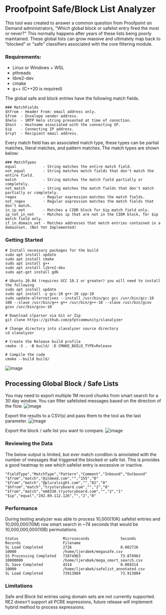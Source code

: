 # Proofpoint Safe/Block List Analyzer

This tool was created to answer a common question from Proofpoint on Demand administrators, "Which global block or
safelist entry fired the most or never?" This normally happens after years of these lists being poorly maintained. These
global lists can grow massive and ultimately map back to "blocked" or "safe" classifiers associated with the core
filtering module.

### Requirements:

* Linux or Windows + WSL
* pthreads
* libre2-dev
* cmake
* g++ (C++20 is required)

The global safe and block entries have the following match fields.

```
### MatchFields
$hfrom - Header From: email address only.  
$from  - Envelope sender address.  
$helo  - SMTP Helo string presented at time of connction.  
$host  - Hostname associated with the connecting IP.  
$ip    - Connecting IP address.  
$rcpt  - Recipient email address.  
```

Every match field has an associated match type, these types can be partial matches, literal matches, and pattern
matches. The match types are shown below:

```
### MatchTypes
equal            - String matches the entire match field.  
not_equal        - String matches match fields that don't match the entire field.  
match            - String matches the match field partially or completely.  
not_match        - String matches the match fields that don't match partially or completely.  
regex            - Regular expression matches the match fields.  
not_regex        - Regular expression matches the match fields that don't match.  
in_ip_net        - Matches a CIDR block for $ip match field only.  
ip_not_in_net    - Matches ip that are not in the CIDR block, for $ip match field only.
if_in_domain_set - Matches addresses that match entries contained in a domainset. (Not Yet Implemented)
```

### Getting Started

```
# Install necessary packages for the build 
sudo apt install update
sudo apt install cmake
sudo apt install g++
sudo apt install libre2-dev
sudo apt-get install gdb

# Ubuntu 20.04 (requires GCC 10.1 or greater) you will need to install the following
sudo apt install update
sudo apt install -y gcc-10 g++-10 cpp-10
sudo update-alternatives --install /usr/bin/gcc gcc /usr/bin/gcc-10 100 --slave /usr/bin/g++ g++ /usr/bin/g++-10 --slave /usr/bin/gcov gcov /usr/bin/gcov-10

# Download slparser via Git or Zip
git clone https://github.com/pfptcommunity/slanalyzer

# Change directory into slanalyzer source directory
cd slanalyzer

# Create the Release build profile
cmake -S . -B build/ -D CMAKE_BUILD_TYPE=Release

# Compile the code
cmake --build build/
```

![image](https://user-images.githubusercontent.com/83429267/201535586-b20249fd-b122-4446-8a80-500a95f4d942.png)

## Processing Global Block / Safe Lists 

You may need to export multiple 1M record chunks from smart search for a 30 day window. You can filter safelisted messages based on the direction of the flow.
![image](https://user-images.githubusercontent.com/83429267/201682040-29d83ebc-3a3d-4231-8768-a3c8f4f9d879.png)

Export the results to a CSV(s) and pass them to the tool as the last parameter. 
![image](https://user-images.githubusercontent.com/83429267/202054937-9e37a468-a4b6-4929-823a-8b6cbe694b2f.png)

Export the block / safe list you want to compare.
![image](https://user-images.githubusercontent.com/83429267/202720435-3b27e154-6702-4b11-94d7-559a0f2484f4.png)

### Reviewing the Data

The below output is limited, but ever match conditon is annotated with the number of messages that triggered the blocked
or safe list. This is provides a good heatmap to see which safelist entry is excessive or inactive.

```
"FieldType","MatchType","Pattern","Comment","Inbound","Outbound"
"$from","match","@indeed.com","","155","0"
"$from","match","@pluralsight.com","","82","0"
"$hfrom","match","trystoryboard.com","","2","0"
"$from","match","em8330.trystoryboard.com","","2","1"
"$ip","equal","192.89.112.126","","2","0"
```

### Performance
During testing analyzer was able to process 10,000(10K) safelist entries and 10,000,000(10M) row smart search in ~74 seconds that would be 10,000,000,000(10B)  permutations. 
```
Status                    Microseconds              Seconds                   Records                   Filename
SL Load Completed         2726                      0.002726                  10000                     /home/ljerabek/megasafe.csv
SS Processing Completed   73874963                  73.874963                 10000000                  /home/ljerabek/mega_smart_search.csv
SL Save Completed         4314                      0.004314                  10000                     /home/ljerabek/safelist_annotated.csv
SL Load Completed         73913884                  73.913884
```

### Limitations

Safe and Block list entries using domain sets are not currently supported.
RE2 doesn't support all PCRE expressions, future release will implement hybrid method to process expressions.
